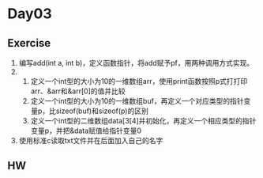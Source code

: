 # Day03

## Exercise

1. 编写add(int a, int b)，定义函数指针，将add赋予pf，用两种调用方式实现。
2. 
   1. 定义一个int型的大小为10的一维数组arr，使用print函数按照p式打打印arr、&arr和&arr[0]的值并比较
   2. 定义一个int型的大小为10的一维数组buf，再定义一个对应类型的指针变量p，比sizeof(buf)和sizeof(p)的区别
   3. 定义一个int型的二维数组data[3[4]并初始化，再定义一个相应类型的指针变量p，并把&data赋值给指针变量0
3. 使用标准c读取txt文件并在后面加入自己的名字





## HW